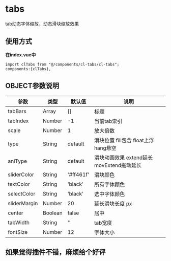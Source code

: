# tabs

tab动态字体缩放，动态滑块缩放效果

## 使用方式

**在index.vue中**  

~~~
import clTabs from "@/components/cl-tabs/cl-tabs";
components:{clTabs},
~~~

## OBJECT参数说明

| 参数 | 类型 | 默认值 | 说明 |
| --- | --- | --- | --- |
| tabBars | Array | [] | 标题 |
| tabIndex | Number | -1 | 当前tab索引 |
| scale | Number | 1 | 放大倍数 |
| type | String | default | 滑块位置 fill包含 float上浮 hang悬空 |
| aniType | String | default | 滑块动画效果 extend延长 movExtend拖动延长 |
| sliderColor | String | '#ff461f' | 滑块颜色 |
| textColor | String | 'black' | 所有字体颜色 |
| selectColor | String | 'black' | 选中字体颜色 |
| sliderMargin | Number | 20 | 延长滑块长度 px |
| center | Boolean | false | 居中 |
| tabWidth | String | '' | tab宽度 |
| fontSize | Number | 12 | 字体大小 |

## 如果觉得插件不错，麻烦给个好评

